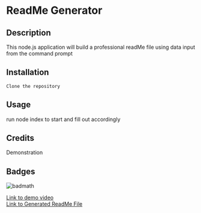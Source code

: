 # ReadMe Generator

## Description

This node.js application will build a professional readMe file using data input from the command prompt
  
  ## Installation

    Clone the repository


  ## Usage

  run node index to start and fill out accordingly


  ## Credits

  Demonstration


## Badges
![badmath](https://img.shields.io/github/languages/top/nielsenjared/badmath)


<a href="https://drive.google.com/file/d/1wmU4MUddER9fIsNZzLTYpPxXo71wpB-B/view">Link to demo video</a><br>
<a href = "https://www.dropbox.com/s/ogoi4mhgo4i4u3u/GenReadMe.md?dl=0">Link to Generated ReadMe File</a>
